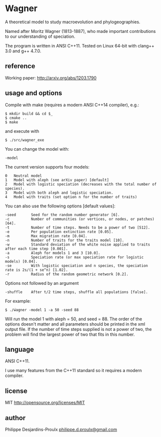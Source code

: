 Wagner
======
A theoretical model to study macroevolution and phylogeographies.

Named after Moritz Wagner (1813-1887), who made important contributions to our
understanding of speciation.

The program is written in ANSI C++11. Tested on Linux 64-bit with clang++ 3.0
and g++ 4.7.0.

reference
---------
Working paper: http://arxiv.org/abs/1203.1790

usage and options
-----------------
Compile with make (requires a modern ANSI C++14 compiler), e.g.:

    $ mkdir build && cd $_
    $ cmake ..
    $ make

 and execute with

    $ ./src/wagner_exe

You can change the model with:

    -model

The current version supports four models:

    0   Neutral model
    1   Model with aleph (see arXiv paper) [default]
    2   Model with logistic speciation (decreases with the total number of species).
    3   Model with both aleph and logistic speciation.
    4   Model with traits (set option n for the number of traits)

You can also use the following options [default values]:

    -seed       Seed for the random number generator [6].
    -c          Number of communities (or vertices, or nodes, or patches) [64].
    -t          Number of time steps. Needs to be a power of two [512].
    -e          Per population extinction rate [0.05].
    -m          Max migration rate [0.04].
    -n          Number of traits for the traits model [10].
    -w          Standard deviation of the white noise applied to traits after each time step [0.001].
    -a          Aleph for models 1 and 3 [10.0].
    -s          Speciation rate (or max speciation rate for logistic models) [0.04].
    -se         With logistic speciation and n species, the speciation rate is 2s/(1 + se^n) [1.02].
    -r          Radius of the random geometric network [0.2].

Options not followed by an argument

    -shuffle    After t/2 time steps, shuffle all populations [false].

For example:

    $ ./ẃagner -model 1 -a 50 -seed 88

Will run the model 1 with aleph = 50, and seed = 88. The order of the options
doesn't matter and all parameters should be printed in the xml output file. If
the number of time steps supplied is not a power of two, the problem will find
the largest power of two that fits in this number.

language
--------
ANSI C++11.

I use many features from the C++11 standard so it requires a modern compiler.

license
-------
MIT <http://opensource.org/licenses/MIT>

author
------
Philippe Desjardins-Proulx <philippe.d.proulx@gmail.com>
